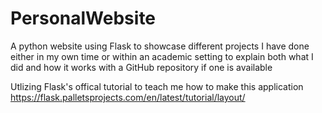 # PersonalWebsite
A python website using Flask to showcase different projects I have done either in my own time or within an academic setting to explain both what I did and how it works with a GitHub repository if one is available 

Utlizing Flask's offical tutorial to teach me how to make this application https://flask.palletsprojects.com/en/latest/tutorial/layout/
